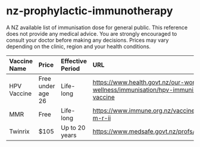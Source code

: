 # nz-prophylactic-immunotherapy
A NZ available list of immunisation dose for general public.
This reference does not provide any medical advice. You are strongly encouraged to consult your doctor before making any decisions.
Prices may vary depending on the clinic, region and your health conditions.

| Vaccine Name | Price | Effective Period | URL |
| :--- | :--- | :--- | :--- |
| HPV Vaccine| Free under age 26 | Life-long | https://www.health.govt.nz/our-work/preventative-health-wellness/immunisation/hpv-immunisation-programme/hpv-vaccine |
| MMR | Free | Life-long | https://www.immune.org.nz/vaccines/available-vaccines/m-m-r-ii |
| Twinrix | $105 | Up to 20 years | https://www.medsafe.govt.nz/profs/Datasheet/t/Twinrixinj.pdf |
